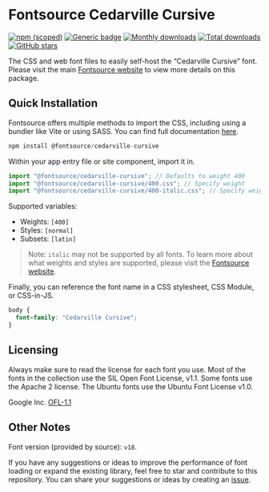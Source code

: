 # Fontsource Cedarville Cursive

[![npm (scoped)](https://img.shields.io/npm/v/@fontsource/cedarville-cursive?color=brightgreen)](https://www.npmjs.com/package/@fontsource/cedarville-cursive) [![Generic badge](https://img.shields.io/badge/fontsource-passing-brightgreen)](https://github.com/fontsource/fontsource) [![Monthly downloads](https://badgen.net/npm/dm/@fontsource/cedarville-cursive)](https://github.com/fontsource/fontsource) [![Total downloads](https://badgen.net/npm/dt/@fontsource/cedarville-cursive)](https://github.com/fontsource/fontsource) [![GitHub stars](https://img.shields.io/github/stars/fontsource/fontsource.svg?style=social&label=Star)](https://github.com/fontsource/fontsource/stargazers)

The CSS and web font files to easily self-host the “Cedarville Cursive” font. Please visit the main [Fontsource website](https://fontsource.org/fonts/cedarville-cursive) to view more details on this package.

## Quick Installation

Fontsource offers multiple methods to import the CSS, including using a bundler like Vite or using SASS. You can find full documentation [here](https://fontsource.org/docs/getting-started/introduction).

```javascript
npm install @fontsource/cedarville-cursive
```

Within your app entry file or site component, import it in.

```javascript
import "@fontsource/cedarville-cursive"; // Defaults to weight 400
import "@fontsource/cedarville-cursive/400.css"; // Specify weight
import "@fontsource/cedarville-cursive/400-italic.css"; // Specify weight and style
```

Supported variables:
- Weights: `[400]`
- Styles: `[normal]`
- Subsets: `[latin]`

> Note: `italic` may not be supported by all fonts. To learn more about what weights and styles are supported, please visit the [Fontsource website](https://fontsource.org/fonts/cedarville-cursive).

Finally, you can reference the font name in a CSS stylesheet, CSS Module, or CSS-in-JS.

```css
body {
  font-family: "Cedarville Cursive";
}
```

## Licensing
Always make sure to read the license for each font you use. Most of the fonts in the collection use the SIL Open Font License, v1.1. Some fonts use the Apache 2 license. The Ubuntu fonts use the Ubuntu Font License v1.0.

Google Inc.
[OFL-1.1](http://scripts.sil.org/OFL)

## Other Notes
Font version (provided by source): `v18`.

If you have any suggestions or ideas to improve the performance of font loading or expand the existing library, feel free to star and contribute to this repository. You can share your suggestions or ideas by creating an [issue](https://github.com/fontsource/fontsource/issues).